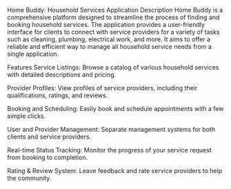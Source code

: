 Home Buddy: Household Services Application
Description
Home Buddy is a comprehensive platform designed to streamline the process of finding and booking household services. The application provides a user-friendly interface for clients to connect with service providers for a variety of tasks such as cleaning, plumbing, electrical work, and more. It aims to offer a reliable and efficient way to manage all household service needs from a single application.

Features
Service Listings: Browse a catalog of various household services with detailed descriptions and pricing.

Provider Profiles: View profiles of service providers, including their qualifications, ratings, and reviews.

Booking and Scheduling: Easily book and schedule appointments with a few simple clicks.

User and Provider Management: Separate management systems for both clients and service providers.

Real-time Status Tracking: Monitor the progress of your service request from booking to completion.

Rating & Review System: Leave feedback and rate service providers to help the community.
